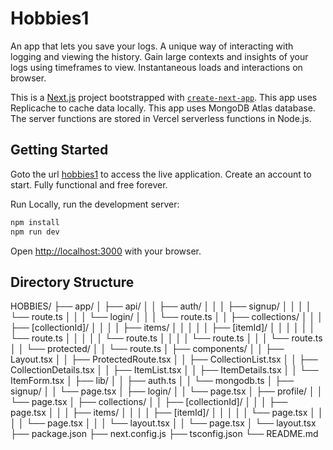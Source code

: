 # Hobbies1

An app that lets you save your logs. A unique way of interacting with logging and viewing the history. Gain large contexts and insights of your logs using timeframes to view. Instantaneous loads and interactions on browser. 

This is a [Next.js](https://nextjs.org/) project bootstrapped with [`create-next-app`](https://github.com/vercel/next.js/tree/canary/packages/create-next-app). This app uses Replicache to cache data locally. This app uses MongoDB Atlas database. The server functions are stored in Vercel serverless functions in Node.js.

## Getting Started

Goto the url [hobbies1](https://hobbies1.vercel.app/)  to access the live application. Create an account to start. Fully functional and free forever.

Run Locally, run the development server:

```bash
npm install
npm run dev
```

Open [http://localhost:3000](http://localhost:3000) with your browser.

## Directory Structure

HOBBIES/
├── app/
│   ├── api/
│   │   ├── auth/
│   │   │   ├── signup/
│   │   │   │   └── route.ts
│   │   │   └── login/
│   │   │       └── route.ts
│   │   ├── collections/
│   │   │   ├── [collectionId]/
│   │   │   │   ├── items/
│   │   │   │   │   ├── [itemId]/
│   │   │   │   │   │   └── route.ts
│   │   │   │   │   └── route.ts
│   │   │   │   └── route.ts
│   │   │   └── route.ts
│   │   └── protected/
│   │       └── route.ts
│   ├── components/
│   │   ├── Layout.tsx
│   │   ├── ProtectedRoute.tsx
│   │   ├── CollectionList.tsx
│   │   ├── CollectionDetails.tsx
│   │   ├── ItemList.tsx
│   │   ├── ItemDetails.tsx
│   │   └── ItemForm.tsx
│   ├── lib/
│   │   ├── auth.ts
│   │   └── mongodb.ts
│   ├── signup/
│   │   └── page.tsx
│   ├── login/
│   │   └── page.tsx
│   ├── profile/
│   │   └── page.tsx
│   ├── collections/
│   │   ├── [collectionId]/
│   │   │   ├── page.tsx
│   │   │   ├── items/
│   │   │   │   ├── [itemId]/
│   │   │   │   │   └── page.tsx
│   │   │   │   └── page.tsx
│   │   │   └── layout.tsx
│   │   └── page.tsx
│   └── layout.tsx
├── package.json
├── next.config.js
├── tsconfig.json
└── README.md
